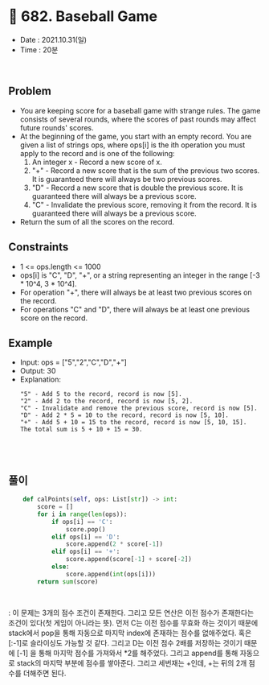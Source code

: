 #  👻 682. Baseball Game
- Date : 2021.10.31(일)
- Time : 20분
<br>

## Problem

- You are keeping score for a baseball game with strange rules. The game consists of several rounds, where the scores of past rounds may affect future rounds' scores.
- At the beginning of the game, you start with an empty record. You are given a list of strings ops, where ops[i] is the ith operation you must apply to the record and is one of the following:
    1. An integer x - Record a new score of x.
    2. "+" - Record a new score that is the sum of the previous two scores. It is guaranteed there will always be two previous scores.
    3. "D" - Record a new score that is double the previous score. It is guaranteed there will always be a previous score.
    4. "C" - Invalidate the previous score, removing it from the record. It is guaranteed there will always be a previous score.
- Return the sum of all the scores on the record.


 


## Constraints
- 1 <= ops.length <= 1000
- ops[i] is "C", "D", "+", or a string representing an integer in the range [-3 * 10^4, 3 * 10^4].
- For operation "+", there will always be at least two previous scores on the record.
- For operations "C" and "D", there will always be at least one previous score on the record.

## Example

- Input: ops = ["5","2","C","D","+"]
- Output: 30
- Explanation:
    ```
    "5" - Add 5 to the record, record is now [5].
    "2" - Add 2 to the record, record is now [5, 2].
    "C" - Invalidate and remove the previous score, record is now [5].
    "D" - Add 2 * 5 = 10 to the record, record is now [5, 10].
    "+" - Add 5 + 10 = 15 to the record, record is now [5, 10, 15].
    The total sum is 5 + 10 + 15 = 30.
    ```
<br><br>

## 풀이
```python
    def calPoints(self, ops: List[str]) -> int:
        score = []
        for i in range(len(ops)):
            if ops[i] == 'C':
                score.pop()
            elif ops[i] == 'D':
                score.append(2 * score[-1])
            elif ops[i] == '+':
                score.append(score[-1] + score[-2])
            else:
                score.append(int(ops[i]))
        return sum(score)
    
        
```
: 이 문제는 3개의 점수 조건이 존재한다. 그리고 모든 연산은 이전 점수가 존재한다는 조건이 있다(첫 게임이 아니라는 뜻). 먼저 C는 이전 점수를 무효화 하는 것이기 때문에 stack에서 pop을 통해 자동으로 마지막 index에 존재하는 점수를 없애주었다. 혹은 [:-1]로 슬라이싱도 가능할 것 같다. 그리고 D는 이전 점수 2배를 저장하는 것이기 때문에 [-1] 을 통해 마지막 점수를 가져와서 *2를 해주었다. 그리고 append를 통해 자동으로 stack의 마지막 부분에 점수를 쌓아준다. 그리고 세번재는 +인데, +는 뒤의 2개 점수를 더해주면 된다.